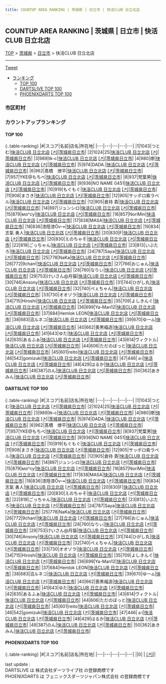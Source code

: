 ```yaml
---
title: COUNTUP AREA RANKING | 茨城県 | 日立市 | 快活CLUB 日立北店
---
```

## COUNTUP AREA RANKING | 茨城県 | 日立市 | 快活CLUB 日立北店

[TOP](/darts/rank/) > [茨城県](/darts/rank/茨城県/) > [日立市](/darts/rank/茨城県/日立市/) > 快活CLUB 日立北店

___

<a href="https://twitter.com/share?ref_src=twsrc%5Etfw" data-text="COUNTUP AREA RANKING | 茨城県日立市快活CLUB 日立北店" class="twitter-share-button" data-hashtags="DARTSLIVE,PHOENIXDARTS,darts,ダーツ" data-show-count="false">Tweet</a>

* [ランキング](#カウントアップランキング)
    * [TOP 100](#top-100)
    * [DARTSLIVE TOP 100](#dartslive-top-100)
    * [PHOENIXDARTS TOP 100](#phoenixdarts-top-100)

### 市区町村

<ul>

</ul>

### カウントアップランキング

#### TOP 100



{:.table-ranking}
|#|スコア|名前|店名|所在地|
|---|---|---|---|---|
|1|1043|<span class="rank-name-dl">つとむ</span>|<a href="/darts/rank/shops/97dc222d5af81cdb25d56fb0e5c39bac.html">快活CLUB 日立北店</a> <a href="https://search.dartslive.com/jp/shop/97dc222d5af81cdb25d56fb0e5c39bac">[↗]</a>|<a href="/darts/rank/茨城県/日立市">茨城県日立市</a>|
|2|1024|<span class="rank-name-dl">25</span>|<a href="/darts/rank/shops/97dc222d5af81cdb25d56fb0e5c39bac.html">快活CLUB 日立北店</a> <a href="https://search.dartslive.com/jp/shop/97dc222d5af81cdb25d56fb0e5c39bac">[↗]</a>|<a href="/darts/rank/茨城県/日立市">茨城県日立市</a>|
|3|989|<span class="rank-name-dl">tk-c</span>|<a href="/darts/rank/shops/97dc222d5af81cdb25d56fb0e5c39bac.html">快活CLUB 日立北店</a> <a href="https://search.dartslive.com/jp/shop/97dc222d5af81cdb25d56fb0e5c39bac">[↗]</a>|<a href="/darts/rank/茨城県/日立市">茨城県日立市</a>|
|4|980|<span class="rank-name-dl">燎</span>|<a href="/darts/rank/shops/97dc222d5af81cdb25d56fb0e5c39bac.html">快活CLUB 日立北店</a> <a href="https://search.dartslive.com/jp/shop/97dc222d5af81cdb25d56fb0e5c39bac">[↗]</a>|<a href="/darts/rank/茨城県/日立市">茨城県日立市</a>|
|5|974|<span class="rank-name-dl">DADA.</span>|<a href="/darts/rank/shops/97dc222d5af81cdb25d56fb0e5c39bac.html">快活CLUB 日立北店</a> <a href="https://search.dartslive.com/jp/shop/97dc222d5af81cdb25d56fb0e5c39bac">[↗]</a>|<a href="/darts/rank/茨城県/日立市">茨城県日立市</a>|
|6|962|<span class="rank-name-dl">髙橋　燎平</span>|<a href="/darts/rank/shops/97dc222d5af81cdb25d56fb0e5c39bac.html">快活CLUB 日立北店</a> <a href="https://search.dartslive.com/jp/shop/97dc222d5af81cdb25d56fb0e5c39bac">[↗]</a>|<a href="/darts/rank/茨城県/日立市">茨城県日立市</a>|
|7|957|<span class="rank-name-dl">YKE@もちべ</span>|<a href="/darts/rank/shops/97dc222d5af81cdb25d56fb0e5c39bac.html">快活CLUB 日立北店</a> <a href="https://search.dartslive.com/jp/shop/97dc222d5af81cdb25d56fb0e5c39bac">[↗]</a>|<a href="/darts/rank/茨城県/日立市">茨城県日立市</a>|
|8|937|<span class="rank-name-dl">梵葉男</span>|<a href="/darts/rank/shops/97dc222d5af81cdb25d56fb0e5c39bac.html">快活CLUB 日立北店</a> <a href="https://search.dartslive.com/jp/shop/97dc222d5af81cdb25d56fb0e5c39bac">[↗]</a>|<a href="/darts/rank/茨城県/日立市">茨城県日立市</a>|
|9|936|<span class="rank-name-dl">NO NAME 0451</span>|<a href="/darts/rank/shops/97dc222d5af81cdb25d56fb0e5c39bac.html">快活CLUB 日立北店</a> <a href="https://search.dartslive.com/jp/shop/97dc222d5af81cdb25d56fb0e5c39bac">[↗]</a>|<a href="/darts/rank/茨城県/日立市">茨城県日立市</a>|
|10|919|<span class="rank-name-dl">もぐもぐ</span>|<a href="/darts/rank/shops/97dc222d5af81cdb25d56fb0e5c39bac.html">快活CLUB 日立北店</a> <a href="https://search.dartslive.com/jp/shop/97dc222d5af81cdb25d56fb0e5c39bac">[↗]</a>|<a href="/darts/rank/茨城県/日立市">茨城県日立市</a>|
|11|908|<span class="rank-name-dl">まさき</span>|<a href="/darts/rank/shops/97dc222d5af81cdb25d56fb0e5c39bac.html">快活CLUB 日立北店</a> <a href="https://search.dartslive.com/jp/shop/97dc222d5af81cdb25d56fb0e5c39bac">[↗]</a>|<a href="/darts/rank/茨城県/日立市">茨城県日立市</a>|
|12|905|<span class="rank-name-dl">サッポロ紫ラベル</span>|<a href="/darts/rank/shops/97dc222d5af81cdb25d56fb0e5c39bac.html">快活CLUB 日立北店</a> <a href="https://search.dartslive.com/jp/shop/97dc222d5af81cdb25d56fb0e5c39bac">[↗]</a>|<a href="/darts/rank/茨城県/日立市">茨城県日立市</a>|
|12|905|<span class="rank-name-dl">倉持 貴</span>|<a href="/darts/rank/shops/97dc222d5af81cdb25d56fb0e5c39bac.html">快活CLUB 日立北店</a> <a href="https://search.dartslive.com/jp/shop/97dc222d5af81cdb25d56fb0e5c39bac">[↗]</a>|<a href="/darts/rank/茨城県/日立市">茨城県日立市</a>|
|14|897|<span class="rank-name-dl">ジュンシロ</span>|<a href="/darts/rank/shops/97dc222d5af81cdb25d56fb0e5c39bac.html">快活CLUB 日立北店</a> <a href="https://search.dartslive.com/jp/shop/97dc222d5af81cdb25d56fb0e5c39bac">[↗]</a>|<a href="/darts/rank/茨城県/日立市">茨城県日立市</a>|
|15|879|<span class="rank-name-dl">мα^су</span>|<a href="/darts/rank/shops/97dc222d5af81cdb25d56fb0e5c39bac.html">快活CLUB 日立北店</a> <a href="https://search.dartslive.com/jp/shop/97dc222d5af81cdb25d56fb0e5c39bac">[↗]</a>|<a href="/darts/rank/茨城県/日立市">茨城県日立市</a>|
|16|857|<span class="rank-name-dl">NoriMin</span>|<a href="/darts/rank/shops/97dc222d5af81cdb25d56fb0e5c39bac.html">快活CLUB 日立北店</a> <a href="https://search.dartslive.com/jp/shop/97dc222d5af81cdb25d56fb0e5c39bac">[↗]</a>|<a href="/darts/rank/茨城県/日立市">茨城県日立市</a>|
|17|838|<span class="rank-name-dl">MASA</span>|<a href="/darts/rank/shops/97dc222d5af81cdb25d56fb0e5c39bac.html">快活CLUB 日立北店</a> <a href="https://search.dartslive.com/jp/shop/97dc222d5af81cdb25d56fb0e5c39bac">[↗]</a>|<a href="/darts/rank/茨城県/日立市">茨城県日立市</a>|
|18|836|<span class="rank-name-dl">漆陸漆Öv–•</span>|<a href="/darts/rank/shops/97dc222d5af81cdb25d56fb0e5c39bac.html">快活CLUB 日立北店</a> <a href="https://search.dartslive.com/jp/shop/97dc222d5af81cdb25d56fb0e5c39bac">[↗]</a>|<a href="/darts/rank/茨城県/日立市">茨城県日立市</a>|
|19|834|<span class="rank-name-dl">志氣 勇人</span>|<a href="/darts/rank/shops/97dc222d5af81cdb25d56fb0e5c39bac.html">快活CLUB 日立北店</a> <a href="https://search.dartslive.com/jp/shop/97dc222d5af81cdb25d56fb0e5c39bac">[↗]</a>|<a href="/darts/rank/茨城県/日立市">茨城県日立市</a>|
|20|830|<span class="rank-name-dl">F</span>|<a href="/darts/rank/shops/97dc222d5af81cdb25d56fb0e5c39bac.html">快活CLUB 日立北店</a> <a href="https://search.dartslive.com/jp/shop/97dc222d5af81cdb25d56fb0e5c39bac">[↗]</a>|<a href="/darts/rank/茨城県/日立市">茨城県日立市</a>|
|20|830|<span class="rank-name-dl">えのちゃそ</span>|<a href="/darts/rank/shops/97dc222d5af81cdb25d56fb0e5c39bac.html">快活CLUB 日立北店</a> <a href="https://search.dartslive.com/jp/shop/97dc222d5af81cdb25d56fb0e5c39bac">[↗]</a>|<a href="/darts/rank/茨城県/日立市">茨城県日立市</a>|
|22|819|<span class="rank-name-dl">ごっちゃん</span>|<a href="/darts/rank/shops/97dc222d5af81cdb25d56fb0e5c39bac.html">快活CLUB 日立北店</a> <a href="https://search.dartslive.com/jp/shop/97dc222d5af81cdb25d56fb0e5c39bac">[↗]</a>|<a href="/darts/rank/茨城県/日立市">茨城県日立市</a>|
|23|813|<span class="rank-name-dl">いぶたろ</span>|<a href="/darts/rank/shops/97dc222d5af81cdb25d56fb0e5c39bac.html">快活CLUB 日立北店</a> <a href="https://search.dartslive.com/jp/shop/97dc222d5af81cdb25d56fb0e5c39bac">[↗]</a>|<a href="/darts/rank/茨城県/日立市">茨城県日立市</a>|
|24|787|<span class="rank-name-dl">Saya</span>|<a href="/darts/rank/shops/97dc222d5af81cdb25d56fb0e5c39bac.html">快活CLUB 日立北店</a> <a href="https://search.dartslive.com/jp/shop/97dc222d5af81cdb25d56fb0e5c39bac">[↗]</a>|<a href="/darts/rank/茨城県/日立市">茨城県日立市</a>|
|25|778|<span class="rank-name-dl">NaKa</span>|<a href="/darts/rank/shops/97dc222d5af81cdb25d56fb0e5c39bac.html">快活CLUB 日立北店</a> <a href="https://search.dartslive.com/jp/shop/97dc222d5af81cdb25d56fb0e5c39bac">[↗]</a>|<a href="/darts/rank/茨城県/日立市">茨城県日立市</a>|
|26|772|<span class="rank-name-dl">9chan!</span>|<a href="/darts/rank/shops/97dc222d5af81cdb25d56fb0e5c39bac.html">快活CLUB 日立北店</a> <a href="https://search.dartslive.com/jp/shop/97dc222d5af81cdb25d56fb0e5c39bac">[↗]</a>|<a href="/darts/rank/茨城県/日立市">茨城県日立市</a>|
|27|766|<span class="rank-name-dl">おじゅん</span>|<a href="/darts/rank/shops/97dc222d5af81cdb25d56fb0e5c39bac.html">快活CLUB 日立北店</a> <a href="https://search.dartslive.com/jp/shop/97dc222d5af81cdb25d56fb0e5c39bac">[↗]</a>|<a href="/darts/rank/茨城県/日立市">茨城県日立市</a>|
|28|760|<span class="rank-name-dl">なりぃ</span>|<a href="/darts/rank/shops/97dc222d5af81cdb25d56fb0e5c39bac.html">快活CLUB 日立北店</a> <a href="https://search.dartslive.com/jp/shop/97dc222d5af81cdb25d56fb0e5c39bac">[↗]</a>|<a href="/darts/rank/茨城県/日立市">茨城県日立市</a>|
|29|753|<span class="rank-name-dl">けいさん@月猫</span>|<a href="/darts/rank/shops/97dc222d5af81cdb25d56fb0e5c39bac.html">快活CLUB 日立北店</a> <a href="https://search.dartslive.com/jp/shop/97dc222d5af81cdb25d56fb0e5c39bac">[↗]</a>|<a href="/darts/rank/茨城県/日立市">茨城県日立市</a>|
|30|746|<span class="rank-name-dl">Ansony</span>|<a href="/darts/rank/shops/97dc222d5af81cdb25d56fb0e5c39bac.html">快活CLUB 日立北店</a> <a href="https://search.dartslive.com/jp/shop/97dc222d5af81cdb25d56fb0e5c39bac">[↗]</a>|<a href="/darts/rank/茨城県/日立市">茨城県日立市</a>|
|31|744|<span class="rank-name-dl">ひがし丸</span>|<a href="/darts/rank/shops/97dc222d5af81cdb25d56fb0e5c39bac.html">快活CLUB 日立北店</a> <a href="https://search.dartslive.com/jp/shop/97dc222d5af81cdb25d56fb0e5c39bac">[↗]</a>|<a href="/darts/rank/茨城県/日立市">茨城県日立市</a>|
|32|740|<span class="rank-name-dl">ぺぇちゃん</span>|<a href="/darts/rank/shops/97dc222d5af81cdb25d56fb0e5c39bac.html">快活CLUB 日立北店</a> <a href="https://search.dartslive.com/jp/shop/97dc222d5af81cdb25d56fb0e5c39bac">[↗]</a>|<a href="/darts/rank/茨城県/日立市">茨城県日立市</a>|
|33|730|<span class="rank-name-dl">オオゾラ</span>|<a href="/darts/rank/shops/97dc222d5af81cdb25d56fb0e5c39bac.html">快活CLUB 日立北店</a> <a href="https://search.dartslive.com/jp/shop/97dc222d5af81cdb25d56fb0e5c39bac">[↗]</a>|<a href="/darts/rank/茨城県/日立市">茨城県日立市</a>|
|34|715|<span class="rank-name-dl">Hiroshi</span>|<a href="/darts/rank/shops/97dc222d5af81cdb25d56fb0e5c39bac.html">快活CLUB 日立北店</a> <a href="https://search.dartslive.com/jp/shop/97dc222d5af81cdb25d56fb0e5c39bac">[↗]</a>|<a href="/darts/rank/茨城県/日立市">茨城県日立市</a>|
|35|709|<span class="rank-name-dl">よしきんぐ</span>|<a href="/darts/rank/shops/97dc222d5af81cdb25d56fb0e5c39bac.html">快活CLUB 日立北店</a> <a href="https://search.dartslive.com/jp/shop/97dc222d5af81cdb25d56fb0e5c39bac">[↗]</a>|<a href="/darts/rank/茨城県/日立市">茨城県日立市</a>|
|36|699|<span class="rank-name-dl">Ya-Man12</span>|<a href="/darts/rank/shops/97dc222d5af81cdb25d56fb0e5c39bac.html">快活CLUB 日立北店</a> <a href="https://search.dartslive.com/jp/shop/97dc222d5af81cdb25d56fb0e5c39bac">[↗]</a>|<a href="/darts/rank/茨城県/日立市">茨城県日立市</a>|
|37|684|<span class="rank-name-dl">Hemlok LEON</span>|<a href="/darts/rank/shops/97dc222d5af81cdb25d56fb0e5c39bac.html">快活CLUB 日立北店</a> <a href="https://search.dartslive.com/jp/shop/97dc222d5af81cdb25d56fb0e5c39bac">[↗]</a>|<a href="/darts/rank/茨城県/日立市">茨城県日立市</a>|
|38|683|<span class="rank-name-dl">沼ルネコ</span>|<a href="/darts/rank/shops/97dc222d5af81cdb25d56fb0e5c39bac.html">快活CLUB 日立北店</a> <a href="https://search.dartslive.com/jp/shop/97dc222d5af81cdb25d56fb0e5c39bac">[↗]</a>|<a href="/darts/rank/茨城県/日立市">茨城県日立市</a>|
|39|670|<span class="rank-name-dl">ゆー♨️</span>|<a href="/darts/rank/shops/97dc222d5af81cdb25d56fb0e5c39bac.html">快活CLUB 日立北店</a> <a href="https://search.dartslive.com/jp/shop/97dc222d5af81cdb25d56fb0e5c39bac">[↗]</a>|<a href="/darts/rank/茨城県/日立市">茨城県日立市</a>|
|40|662|<span class="rank-name-dl">喪黒福造</span>|<a href="/darts/rank/shops/97dc222d5af81cdb25d56fb0e5c39bac.html">快活CLUB 日立北店</a> <a href="https://search.dartslive.com/jp/shop/97dc222d5af81cdb25d56fb0e5c39bac">[↗]</a>|<a href="/darts/rank/茨城県/日立市">茨城県日立市</a>|
|41|643|<span class="rank-name-dl">ゆた</span>|<a href="/darts/rank/shops/97dc222d5af81cdb25d56fb0e5c39bac.html">快活CLUB 日立北店</a> <a href="https://search.dartslive.com/jp/shop/97dc222d5af81cdb25d56fb0e5c39bac">[↗]</a>|<a href="/darts/rank/茨城県/日立市">茨城県日立市</a>|
|42|635|<span class="rank-name-dl">あるふぁ</span>|<a href="/darts/rank/shops/97dc222d5af81cdb25d56fb0e5c39bac.html">快活CLUB 日立北店</a> <a href="https://search.dartslive.com/jp/shop/97dc222d5af81cdb25d56fb0e5c39bac">[↗]</a>|<a href="/darts/rank/茨城県/日立市">茨城県日立市</a>|
|43|614|<span class="rank-name-dl">ヴィクトル</span>|<a href="/darts/rank/shops/97dc222d5af81cdb25d56fb0e5c39bac.html">快活CLUB 日立北店</a> <a href="https://search.dartslive.com/jp/shop/97dc222d5af81cdb25d56fb0e5c39bac">[↗]</a>|<a href="/darts/rank/茨城県/日立市">茨城県日立市</a>|
|44|606|<span class="rank-name-dl">ただのぼっと</span>|<a href="/darts/rank/shops/97dc222d5af81cdb25d56fb0e5c39bac.html">快活CLUB 日立北店</a> <a href="https://search.dartslive.com/jp/shop/97dc222d5af81cdb25d56fb0e5c39bac">[↗]</a>|<a href="/darts/rank/茨城県/日立市">茨城県日立市</a>|
|45|601|<span class="rank-name-dl">reito</span>|<a href="/darts/rank/shops/97dc222d5af81cdb25d56fb0e5c39bac.html">快活CLUB 日立北店</a> <a href="https://search.dartslive.com/jp/shop/97dc222d5af81cdb25d56fb0e5c39bac">[↗]</a>|<a href="/darts/rank/茨城県/日立市">茨城県日立市</a>|
|46|542|<span class="rank-name-dl">gomizuki</span>|<a href="/darts/rank/shops/97dc222d5af81cdb25d56fb0e5c39bac.html">快活CLUB 日立北店</a> <a href="https://search.dartslive.com/jp/shop/97dc222d5af81cdb25d56fb0e5c39bac">[↗]</a>|<a href="/darts/rank/茨城県/日立市">茨城県日立市</a>|
|47|446|<span class="rank-name-dl">ａi</span>|<a href="/darts/rank/shops/97dc222d5af81cdb25d56fb0e5c39bac.html">快活CLUB 日立北店</a> <a href="https://search.dartslive.com/jp/shop/97dc222d5af81cdb25d56fb0e5c39bac">[↗]</a>|<a href="/darts/rank/茨城県/日立市">茨城県日立市</a>|
|48|429|<span class="rank-name-dl">はるか</span>|<a href="/darts/rank/shops/97dc222d5af81cdb25d56fb0e5c39bac.html">快活CLUB 日立北店</a> <a href="https://search.dartslive.com/jp/shop/97dc222d5af81cdb25d56fb0e5c39bac">[↗]</a>|<a href="/darts/rank/茨城県/日立市">茨城県日立市</a>|
|49|387|<span class="rank-name-dl">のん</span>|<a href="/darts/rank/shops/97dc222d5af81cdb25d56fb0e5c39bac.html">快活CLUB 日立北店</a> <a href="https://search.dartslive.com/jp/shop/97dc222d5af81cdb25d56fb0e5c39bac">[↗]</a>|<a href="/darts/rank/茨城県/日立市">茨城県日立市</a>|
|50|362|<span class="rank-name-dl">あきみん</span>|<a href="/darts/rank/shops/97dc222d5af81cdb25d56fb0e5c39bac.html">快活CLUB 日立北店</a> <a href="https://search.dartslive.com/jp/shop/97dc222d5af81cdb25d56fb0e5c39bac">[↗]</a>|<a href="/darts/rank/茨城県/日立市">茨城県日立市</a>|


#### DARTSLIVE TOP 100



{:.table-ranking}
|#|スコア|名前|店名|所在地|
|---|---|---|---|---|
|1|1043|<span class="rank-name-dl">つとむ</span>|<a href="/darts/rank/shops/97dc222d5af81cdb25d56fb0e5c39bac.html">快活CLUB 日立北店</a> <a href="https://search.dartslive.com/jp/shop/97dc222d5af81cdb25d56fb0e5c39bac">[↗]</a>|<a href="/darts/rank/茨城県/日立市">茨城県日立市</a>|
|2|1024|<span class="rank-name-dl">25</span>|<a href="/darts/rank/shops/97dc222d5af81cdb25d56fb0e5c39bac.html">快活CLUB 日立北店</a> <a href="https://search.dartslive.com/jp/shop/97dc222d5af81cdb25d56fb0e5c39bac">[↗]</a>|<a href="/darts/rank/茨城県/日立市">茨城県日立市</a>|
|3|989|<span class="rank-name-dl">tk-c</span>|<a href="/darts/rank/shops/97dc222d5af81cdb25d56fb0e5c39bac.html">快活CLUB 日立北店</a> <a href="https://search.dartslive.com/jp/shop/97dc222d5af81cdb25d56fb0e5c39bac">[↗]</a>|<a href="/darts/rank/茨城県/日立市">茨城県日立市</a>|
|4|980|<span class="rank-name-dl">燎</span>|<a href="/darts/rank/shops/97dc222d5af81cdb25d56fb0e5c39bac.html">快活CLUB 日立北店</a> <a href="https://search.dartslive.com/jp/shop/97dc222d5af81cdb25d56fb0e5c39bac">[↗]</a>|<a href="/darts/rank/茨城県/日立市">茨城県日立市</a>|
|5|974|<span class="rank-name-dl">DADA.</span>|<a href="/darts/rank/shops/97dc222d5af81cdb25d56fb0e5c39bac.html">快活CLUB 日立北店</a> <a href="https://search.dartslive.com/jp/shop/97dc222d5af81cdb25d56fb0e5c39bac">[↗]</a>|<a href="/darts/rank/茨城県/日立市">茨城県日立市</a>|
|6|962|<span class="rank-name-dl">髙橋　燎平</span>|<a href="/darts/rank/shops/97dc222d5af81cdb25d56fb0e5c39bac.html">快活CLUB 日立北店</a> <a href="https://search.dartslive.com/jp/shop/97dc222d5af81cdb25d56fb0e5c39bac">[↗]</a>|<a href="/darts/rank/茨城県/日立市">茨城県日立市</a>|
|7|957|<span class="rank-name-dl">YKE@もちべ</span>|<a href="/darts/rank/shops/97dc222d5af81cdb25d56fb0e5c39bac.html">快活CLUB 日立北店</a> <a href="https://search.dartslive.com/jp/shop/97dc222d5af81cdb25d56fb0e5c39bac">[↗]</a>|<a href="/darts/rank/茨城県/日立市">茨城県日立市</a>|
|8|937|<span class="rank-name-dl">梵葉男</span>|<a href="/darts/rank/shops/97dc222d5af81cdb25d56fb0e5c39bac.html">快活CLUB 日立北店</a> <a href="https://search.dartslive.com/jp/shop/97dc222d5af81cdb25d56fb0e5c39bac">[↗]</a>|<a href="/darts/rank/茨城県/日立市">茨城県日立市</a>|
|9|936|<span class="rank-name-dl">NO NAME 0451</span>|<a href="/darts/rank/shops/97dc222d5af81cdb25d56fb0e5c39bac.html">快活CLUB 日立北店</a> <a href="https://search.dartslive.com/jp/shop/97dc222d5af81cdb25d56fb0e5c39bac">[↗]</a>|<a href="/darts/rank/茨城県/日立市">茨城県日立市</a>|
|10|919|<span class="rank-name-dl">もぐもぐ</span>|<a href="/darts/rank/shops/97dc222d5af81cdb25d56fb0e5c39bac.html">快活CLUB 日立北店</a> <a href="https://search.dartslive.com/jp/shop/97dc222d5af81cdb25d56fb0e5c39bac">[↗]</a>|<a href="/darts/rank/茨城県/日立市">茨城県日立市</a>|
|11|908|<span class="rank-name-dl">まさき</span>|<a href="/darts/rank/shops/97dc222d5af81cdb25d56fb0e5c39bac.html">快活CLUB 日立北店</a> <a href="https://search.dartslive.com/jp/shop/97dc222d5af81cdb25d56fb0e5c39bac">[↗]</a>|<a href="/darts/rank/茨城県/日立市">茨城県日立市</a>|
|12|905|<span class="rank-name-dl">サッポロ紫ラベル</span>|<a href="/darts/rank/shops/97dc222d5af81cdb25d56fb0e5c39bac.html">快活CLUB 日立北店</a> <a href="https://search.dartslive.com/jp/shop/97dc222d5af81cdb25d56fb0e5c39bac">[↗]</a>|<a href="/darts/rank/茨城県/日立市">茨城県日立市</a>|
|12|905|<span class="rank-name-dl">倉持 貴</span>|<a href="/darts/rank/shops/97dc222d5af81cdb25d56fb0e5c39bac.html">快活CLUB 日立北店</a> <a href="https://search.dartslive.com/jp/shop/97dc222d5af81cdb25d56fb0e5c39bac">[↗]</a>|<a href="/darts/rank/茨城県/日立市">茨城県日立市</a>|
|14|897|<span class="rank-name-dl">ジュンシロ</span>|<a href="/darts/rank/shops/97dc222d5af81cdb25d56fb0e5c39bac.html">快活CLUB 日立北店</a> <a href="https://search.dartslive.com/jp/shop/97dc222d5af81cdb25d56fb0e5c39bac">[↗]</a>|<a href="/darts/rank/茨城県/日立市">茨城県日立市</a>|
|15|879|<span class="rank-name-dl">мα^су</span>|<a href="/darts/rank/shops/97dc222d5af81cdb25d56fb0e5c39bac.html">快活CLUB 日立北店</a> <a href="https://search.dartslive.com/jp/shop/97dc222d5af81cdb25d56fb0e5c39bac">[↗]</a>|<a href="/darts/rank/茨城県/日立市">茨城県日立市</a>|
|16|857|<span class="rank-name-dl">NoriMin</span>|<a href="/darts/rank/shops/97dc222d5af81cdb25d56fb0e5c39bac.html">快活CLUB 日立北店</a> <a href="https://search.dartslive.com/jp/shop/97dc222d5af81cdb25d56fb0e5c39bac">[↗]</a>|<a href="/darts/rank/茨城県/日立市">茨城県日立市</a>|
|17|838|<span class="rank-name-dl">MASA</span>|<a href="/darts/rank/shops/97dc222d5af81cdb25d56fb0e5c39bac.html">快活CLUB 日立北店</a> <a href="https://search.dartslive.com/jp/shop/97dc222d5af81cdb25d56fb0e5c39bac">[↗]</a>|<a href="/darts/rank/茨城県/日立市">茨城県日立市</a>|
|18|836|<span class="rank-name-dl">漆陸漆Öv–•</span>|<a href="/darts/rank/shops/97dc222d5af81cdb25d56fb0e5c39bac.html">快活CLUB 日立北店</a> <a href="https://search.dartslive.com/jp/shop/97dc222d5af81cdb25d56fb0e5c39bac">[↗]</a>|<a href="/darts/rank/茨城県/日立市">茨城県日立市</a>|
|19|834|<span class="rank-name-dl">志氣 勇人</span>|<a href="/darts/rank/shops/97dc222d5af81cdb25d56fb0e5c39bac.html">快活CLUB 日立北店</a> <a href="https://search.dartslive.com/jp/shop/97dc222d5af81cdb25d56fb0e5c39bac">[↗]</a>|<a href="/darts/rank/茨城県/日立市">茨城県日立市</a>|
|20|830|<span class="rank-name-dl">F</span>|<a href="/darts/rank/shops/97dc222d5af81cdb25d56fb0e5c39bac.html">快活CLUB 日立北店</a> <a href="https://search.dartslive.com/jp/shop/97dc222d5af81cdb25d56fb0e5c39bac">[↗]</a>|<a href="/darts/rank/茨城県/日立市">茨城県日立市</a>|
|20|830|<span class="rank-name-dl">えのちゃそ</span>|<a href="/darts/rank/shops/97dc222d5af81cdb25d56fb0e5c39bac.html">快活CLUB 日立北店</a> <a href="https://search.dartslive.com/jp/shop/97dc222d5af81cdb25d56fb0e5c39bac">[↗]</a>|<a href="/darts/rank/茨城県/日立市">茨城県日立市</a>|
|22|819|<span class="rank-name-dl">ごっちゃん</span>|<a href="/darts/rank/shops/97dc222d5af81cdb25d56fb0e5c39bac.html">快活CLUB 日立北店</a> <a href="https://search.dartslive.com/jp/shop/97dc222d5af81cdb25d56fb0e5c39bac">[↗]</a>|<a href="/darts/rank/茨城県/日立市">茨城県日立市</a>|
|23|813|<span class="rank-name-dl">いぶたろ</span>|<a href="/darts/rank/shops/97dc222d5af81cdb25d56fb0e5c39bac.html">快活CLUB 日立北店</a> <a href="https://search.dartslive.com/jp/shop/97dc222d5af81cdb25d56fb0e5c39bac">[↗]</a>|<a href="/darts/rank/茨城県/日立市">茨城県日立市</a>|
|24|787|<span class="rank-name-dl">Saya</span>|<a href="/darts/rank/shops/97dc222d5af81cdb25d56fb0e5c39bac.html">快活CLUB 日立北店</a> <a href="https://search.dartslive.com/jp/shop/97dc222d5af81cdb25d56fb0e5c39bac">[↗]</a>|<a href="/darts/rank/茨城県/日立市">茨城県日立市</a>|
|25|778|<span class="rank-name-dl">NaKa</span>|<a href="/darts/rank/shops/97dc222d5af81cdb25d56fb0e5c39bac.html">快活CLUB 日立北店</a> <a href="https://search.dartslive.com/jp/shop/97dc222d5af81cdb25d56fb0e5c39bac">[↗]</a>|<a href="/darts/rank/茨城県/日立市">茨城県日立市</a>|
|26|772|<span class="rank-name-dl">9chan!</span>|<a href="/darts/rank/shops/97dc222d5af81cdb25d56fb0e5c39bac.html">快活CLUB 日立北店</a> <a href="https://search.dartslive.com/jp/shop/97dc222d5af81cdb25d56fb0e5c39bac">[↗]</a>|<a href="/darts/rank/茨城県/日立市">茨城県日立市</a>|
|27|766|<span class="rank-name-dl">おじゅん</span>|<a href="/darts/rank/shops/97dc222d5af81cdb25d56fb0e5c39bac.html">快活CLUB 日立北店</a> <a href="https://search.dartslive.com/jp/shop/97dc222d5af81cdb25d56fb0e5c39bac">[↗]</a>|<a href="/darts/rank/茨城県/日立市">茨城県日立市</a>|
|28|760|<span class="rank-name-dl">なりぃ</span>|<a href="/darts/rank/shops/97dc222d5af81cdb25d56fb0e5c39bac.html">快活CLUB 日立北店</a> <a href="https://search.dartslive.com/jp/shop/97dc222d5af81cdb25d56fb0e5c39bac">[↗]</a>|<a href="/darts/rank/茨城県/日立市">茨城県日立市</a>|
|29|753|<span class="rank-name-dl">けいさん@月猫</span>|<a href="/darts/rank/shops/97dc222d5af81cdb25d56fb0e5c39bac.html">快活CLUB 日立北店</a> <a href="https://search.dartslive.com/jp/shop/97dc222d5af81cdb25d56fb0e5c39bac">[↗]</a>|<a href="/darts/rank/茨城県/日立市">茨城県日立市</a>|
|30|746|<span class="rank-name-dl">Ansony</span>|<a href="/darts/rank/shops/97dc222d5af81cdb25d56fb0e5c39bac.html">快活CLUB 日立北店</a> <a href="https://search.dartslive.com/jp/shop/97dc222d5af81cdb25d56fb0e5c39bac">[↗]</a>|<a href="/darts/rank/茨城県/日立市">茨城県日立市</a>|
|31|744|<span class="rank-name-dl">ひがし丸</span>|<a href="/darts/rank/shops/97dc222d5af81cdb25d56fb0e5c39bac.html">快活CLUB 日立北店</a> <a href="https://search.dartslive.com/jp/shop/97dc222d5af81cdb25d56fb0e5c39bac">[↗]</a>|<a href="/darts/rank/茨城県/日立市">茨城県日立市</a>|
|32|740|<span class="rank-name-dl">ぺぇちゃん</span>|<a href="/darts/rank/shops/97dc222d5af81cdb25d56fb0e5c39bac.html">快活CLUB 日立北店</a> <a href="https://search.dartslive.com/jp/shop/97dc222d5af81cdb25d56fb0e5c39bac">[↗]</a>|<a href="/darts/rank/茨城県/日立市">茨城県日立市</a>|
|33|730|<span class="rank-name-dl">オオゾラ</span>|<a href="/darts/rank/shops/97dc222d5af81cdb25d56fb0e5c39bac.html">快活CLUB 日立北店</a> <a href="https://search.dartslive.com/jp/shop/97dc222d5af81cdb25d56fb0e5c39bac">[↗]</a>|<a href="/darts/rank/茨城県/日立市">茨城県日立市</a>|
|34|715|<span class="rank-name-dl">Hiroshi</span>|<a href="/darts/rank/shops/97dc222d5af81cdb25d56fb0e5c39bac.html">快活CLUB 日立北店</a> <a href="https://search.dartslive.com/jp/shop/97dc222d5af81cdb25d56fb0e5c39bac">[↗]</a>|<a href="/darts/rank/茨城県/日立市">茨城県日立市</a>|
|35|709|<span class="rank-name-dl">よしきんぐ</span>|<a href="/darts/rank/shops/97dc222d5af81cdb25d56fb0e5c39bac.html">快活CLUB 日立北店</a> <a href="https://search.dartslive.com/jp/shop/97dc222d5af81cdb25d56fb0e5c39bac">[↗]</a>|<a href="/darts/rank/茨城県/日立市">茨城県日立市</a>|
|36|699|<span class="rank-name-dl">Ya-Man12</span>|<a href="/darts/rank/shops/97dc222d5af81cdb25d56fb0e5c39bac.html">快活CLUB 日立北店</a> <a href="https://search.dartslive.com/jp/shop/97dc222d5af81cdb25d56fb0e5c39bac">[↗]</a>|<a href="/darts/rank/茨城県/日立市">茨城県日立市</a>|
|37|684|<span class="rank-name-dl">Hemlok LEON</span>|<a href="/darts/rank/shops/97dc222d5af81cdb25d56fb0e5c39bac.html">快活CLUB 日立北店</a> <a href="https://search.dartslive.com/jp/shop/97dc222d5af81cdb25d56fb0e5c39bac">[↗]</a>|<a href="/darts/rank/茨城県/日立市">茨城県日立市</a>|
|38|683|<span class="rank-name-dl">沼ルネコ</span>|<a href="/darts/rank/shops/97dc222d5af81cdb25d56fb0e5c39bac.html">快活CLUB 日立北店</a> <a href="https://search.dartslive.com/jp/shop/97dc222d5af81cdb25d56fb0e5c39bac">[↗]</a>|<a href="/darts/rank/茨城県/日立市">茨城県日立市</a>|
|39|670|<span class="rank-name-dl">ゆー♨️</span>|<a href="/darts/rank/shops/97dc222d5af81cdb25d56fb0e5c39bac.html">快活CLUB 日立北店</a> <a href="https://search.dartslive.com/jp/shop/97dc222d5af81cdb25d56fb0e5c39bac">[↗]</a>|<a href="/darts/rank/茨城県/日立市">茨城県日立市</a>|
|40|662|<span class="rank-name-dl">喪黒福造</span>|<a href="/darts/rank/shops/97dc222d5af81cdb25d56fb0e5c39bac.html">快活CLUB 日立北店</a> <a href="https://search.dartslive.com/jp/shop/97dc222d5af81cdb25d56fb0e5c39bac">[↗]</a>|<a href="/darts/rank/茨城県/日立市">茨城県日立市</a>|
|41|643|<span class="rank-name-dl">ゆた</span>|<a href="/darts/rank/shops/97dc222d5af81cdb25d56fb0e5c39bac.html">快活CLUB 日立北店</a> <a href="https://search.dartslive.com/jp/shop/97dc222d5af81cdb25d56fb0e5c39bac">[↗]</a>|<a href="/darts/rank/茨城県/日立市">茨城県日立市</a>|
|42|635|<span class="rank-name-dl">あるふぁ</span>|<a href="/darts/rank/shops/97dc222d5af81cdb25d56fb0e5c39bac.html">快活CLUB 日立北店</a> <a href="https://search.dartslive.com/jp/shop/97dc222d5af81cdb25d56fb0e5c39bac">[↗]</a>|<a href="/darts/rank/茨城県/日立市">茨城県日立市</a>|
|43|614|<span class="rank-name-dl">ヴィクトル</span>|<a href="/darts/rank/shops/97dc222d5af81cdb25d56fb0e5c39bac.html">快活CLUB 日立北店</a> <a href="https://search.dartslive.com/jp/shop/97dc222d5af81cdb25d56fb0e5c39bac">[↗]</a>|<a href="/darts/rank/茨城県/日立市">茨城県日立市</a>|
|44|606|<span class="rank-name-dl">ただのぼっと</span>|<a href="/darts/rank/shops/97dc222d5af81cdb25d56fb0e5c39bac.html">快活CLUB 日立北店</a> <a href="https://search.dartslive.com/jp/shop/97dc222d5af81cdb25d56fb0e5c39bac">[↗]</a>|<a href="/darts/rank/茨城県/日立市">茨城県日立市</a>|
|45|601|<span class="rank-name-dl">reito</span>|<a href="/darts/rank/shops/97dc222d5af81cdb25d56fb0e5c39bac.html">快活CLUB 日立北店</a> <a href="https://search.dartslive.com/jp/shop/97dc222d5af81cdb25d56fb0e5c39bac">[↗]</a>|<a href="/darts/rank/茨城県/日立市">茨城県日立市</a>|
|46|542|<span class="rank-name-dl">gomizuki</span>|<a href="/darts/rank/shops/97dc222d5af81cdb25d56fb0e5c39bac.html">快活CLUB 日立北店</a> <a href="https://search.dartslive.com/jp/shop/97dc222d5af81cdb25d56fb0e5c39bac">[↗]</a>|<a href="/darts/rank/茨城県/日立市">茨城県日立市</a>|
|47|446|<span class="rank-name-dl">ａi</span>|<a href="/darts/rank/shops/97dc222d5af81cdb25d56fb0e5c39bac.html">快活CLUB 日立北店</a> <a href="https://search.dartslive.com/jp/shop/97dc222d5af81cdb25d56fb0e5c39bac">[↗]</a>|<a href="/darts/rank/茨城県/日立市">茨城県日立市</a>|
|48|429|<span class="rank-name-dl">はるか</span>|<a href="/darts/rank/shops/97dc222d5af81cdb25d56fb0e5c39bac.html">快活CLUB 日立北店</a> <a href="https://search.dartslive.com/jp/shop/97dc222d5af81cdb25d56fb0e5c39bac">[↗]</a>|<a href="/darts/rank/茨城県/日立市">茨城県日立市</a>|
|49|387|<span class="rank-name-dl">のん</span>|<a href="/darts/rank/shops/97dc222d5af81cdb25d56fb0e5c39bac.html">快活CLUB 日立北店</a> <a href="https://search.dartslive.com/jp/shop/97dc222d5af81cdb25d56fb0e5c39bac">[↗]</a>|<a href="/darts/rank/茨城県/日立市">茨城県日立市</a>|
|50|362|<span class="rank-name-dl">あきみん</span>|<a href="/darts/rank/shops/97dc222d5af81cdb25d56fb0e5c39bac.html">快活CLUB 日立北店</a> <a href="https://search.dartslive.com/jp/shop/97dc222d5af81cdb25d56fb0e5c39bac">[↗]</a>|<a href="/darts/rank/茨城県/日立市">茨城県日立市</a>|


#### PHOENIXDARTS TOP 100



{:.table-ranking}
|#|スコア|名前|店名|所在地|
|---|---|---|---|---|
||0|<span class="rank-name-dl"> </span>|<a href="/darts/rank/shops/.html"></a> <a href="">[↗]</a>|<a href="/darts/rank//"></a>|


<div class="footer border-top border-gray-light mt-5 pt-3 text-right text-gray">
    last update : <span style="font-weight: italic" id="foot_last_modified"></span><br />
    DARTSLIVE は 株式会社ダーツライブ社 の登録商標です<br />
    PHOENIXDARTS は フェニックスダーツジャパン株式会社 の登録商標です<br />
</div>

<script src="https://cdnjs.cloudflare.com/ajax/libs/jquery.tablesorter/2.31.3/js/jquery.tablesorter.min.js" integrity="sha512-qzgd5cYSZcosqpzpn7zF2ZId8f/8CHmFKZ8j7mU4OUXTNRd5g+ZHBPsgKEwoqxCtdQvExE5LprwwPAgoicguNg==" crossorigin="anonymous" referrerpolicy="no-referrer"></script>
<link rel="stylesheet" href="https://cdnjs.cloudflare.com/ajax/libs/jquery.tablesorter/2.31.3/css/theme.default.min.css" integrity="sha512-wghhOJkjQX0Lh3NSWvNKeZ0ZpNn+SPVXX1Qyc9OCaogADktxrBiBdKGDoqVUOyhStvMBmJQ8ZdMHiR3wuEq8+w==" crossorigin="anonymous" referrerpolicy="no-referrer" />
<script>
$(function() {
    $(".table-ranking").tablesorter({sortList:[[0, 0]]});
    $("#foot_last_modified").text(formatDate(new Date(document.lastModified), 'yyyy-MM-dd HH:mm:ss'));
});
</script>

<script async src="https://platform.twitter.com/widgets.js" charset="utf-8"></script>